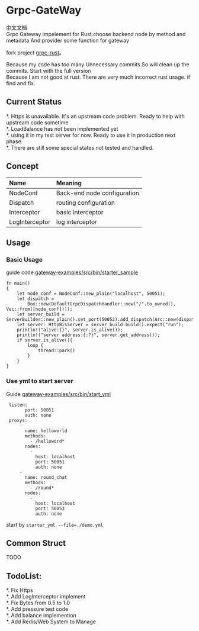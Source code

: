 Grpc-GateWay
========
[中文文档](./README_ZH.md)  
Grpc Gateway impelement for Rust.choose backend node by method and metadata
And provider some function for gateway

fork project [grpc-rust](https://github.com/stepancheg/grpc-rust)。

Because my code has too many Unnecessary commits.So will clean up the commits. Start with the full version  
Because I am not good at rust. There are very much incorrect rust usage. if find and fix.

## Current Status
*.  Https is unavailable. It's an upstream code problem. Ready to help  with upstream code sometime  
*.  LoadBalance has not been implemented yet  
*.  using it in my test server for now. Ready to use it in production next phase.   
*.  There are still some special states not tested and handled.

## Concept
|Name      |Meaning                    | 
|:--------|:-----------------------|
|NodeConf|Back-end node configuration|
|Dispatch|routing configuration|
|Interceptor|basic interceptor|
|LogInterceptor|log interceptor|

## Usage

### Basic Usage  

  
guide code:[gateway-examples/src/bin/starter_sample](/gateway-examples/src/bin/starter_sample.rs)
```
fn main()
{
    let node_conf = NodeConf::new_plain("localhost", 50051);
    let dispatch =
        Box::new(DefaultGrpcDispatchHandler::new("/".to_owned(), Vec::from([node_conf])));
    let server_build = ServerBuilder::new_plain().set_port(50052).add_dispatch(Arc::new(dispatch));
    let server: HttpBisServer = server_build.build().expect("run");
    println!("alive:{}", server.is_alive());
    println!("server address:{:?}", server.get_address());
    if server.is_alive(){
        loop {
            thread::park()
        }
    }
}
```


### Use yml to start server
Guide [gateway-examples/src/bin/start_yml](/gateway-examples/src/bin/starter_yml.rs)


```
 listen:
       port: 50051
       auth: none
 proxys:
     -
       name: helloworld
       methods:
         - /helloword*
       nodes:
         -
           host: localhost
           port: 50051
           auth: none
     -
       name: round_chat
       methods:
         - /round*
       nodes:
         -
           host: localhost
           port: 50053
           auth: none
```
start by `starter_yml --file=./demo.yml`


## Common Struct 
TODO

## TodoList:
*.   Fix Https  
*.   Add LogInterceptor implement  
*.   Fix Bytes from 0.5 to 1.0  
*.   Add pressure test code  
*.   Add balance implemention  
*.   Add Redis/Web System to Manage  
